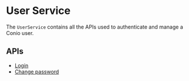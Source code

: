 # User Service

The `UserService` contains all the APIs used to authenticate and manage a Conio user.

## APIs

- [Login](./Login.md)
- [Change password](./ChangePassword.md)
